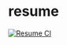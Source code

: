 # resume

[![Resume CI](https://github.com/chbinousamy/cochette/actions/resume/resume-build-push.yaml/badge.svg)](https://github.com/chbinousamy/cochette/actions/resume/resume-build-push.yaml)
